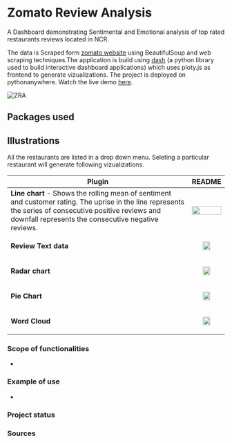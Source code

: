 # Zomato Review Analysis
A Dashboard demonstrating Sentimental and Emotional analysis of top rated restaurants reviews located in NCR.

The data is Scraped form [zomato website](https://www.zomato.com/ncr/top-restaurants) using BeautifulSoup and web scraping techniques.The application is build using [dash](https://plotly.com/dash/) (a python library used to build interactive dashboard applications) which uses ploty.js as frontend to generate vizualizations. The project is deployed on pythonanywhere. Watch the live demo [here](http://abshkpskr211.pythonanywhere.com/).

![ZRA](https://github.com/AbshkPskr/Zomato-Reviews-Analysis/raw/master/Images/Dashboard.png)

## Packages used

## Illustrations
All the restaurants are listed in a drop down menu. Seleting a particular restaurant will generate following vizualizations.

| Plugin | README |
| ------ | ------ |
| **Line chart** - Shows the rolling mean of sentiment and customer rating. The uprise in the line represents the series of consecutive positive reviews and downfall represents the consecutive negative reviews. | <p align="center"><img src="https://github.com/AbshkPskr/Zomato-Reviews-Analysis/raw/master/Images/Line%20Chart.png" width="100%"></p> |
| **Review Text data** | <p align="center"><img src="https://github.com/AbshkPskr/Zomato-Reviews-Analysis/raw/master/Images/Rating%20Sentiment.png" width="50%"></p> |
| **Radar chart** | <p align="center"><img src="https://github.com/AbshkPskr/Zomato-Reviews-Analysis/raw/master/Images/Emotion.png" width="50%"></p> |
| **Pie Chart** | <p align="center"><img src="https://github.com/AbshkPskr/Zomato-Reviews-Analysis/raw/master/Images/Pie.png" width="50%"></p> |
| **Word Cloud** | <p align="center"><img src="https://github.com/AbshkPskr/Zomato-Reviews-Analysis/raw/master/Images/WordCloud.png" width="50%"></p> |

### Scope of functionalities
-
### Example of use
- 
### Project status
### Sources